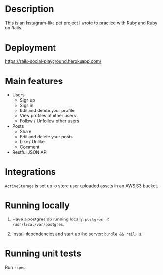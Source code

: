 # Description
This is an Instagram-like pet project I wrote to practice with Ruby and Ruby on Rails.

# Deployment
https://rails-social-playground.herokuapp.com/

# Main features
- Users
    - Sign up
    - Sign in
    - Edit and delete your profile
    - View profiles of other users
    - Follow / Unfollow other users
- Posts
    - Share
    - Edit and delete your posts
    - Like / Unlike
    - Comment
- Restful JSON API 
    
# Integrations
`ActiveStorage` is set up to store user uploaded assets in an AWS S3 bucket.

# Running locally
1. Have a postgres db running locally: `postgres -D /usr/local/var/postgres`.

2. Install dependencies and start up the server: `bundle && rails s`.

# Running unit tests
Run `rspec`.
